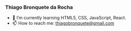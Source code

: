 ### Thiago Bronquete da Rocha


- 🌱 I’m currently learning HTML5, CSS, JavaScript, React.
- 📫 How to reach me: thiagobronquete@gmail.com

